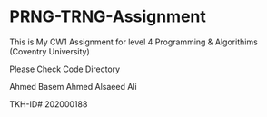 # PRNG-TRNG-Assignment
 This is My CW1 Assignment for level 4 Programming & Algorithims (Coventry University)
 
 Please Check Code Directory
 
 Ahmed Basem Ahmed Alsaeed Ali
 
 TKH-ID# 202000188
